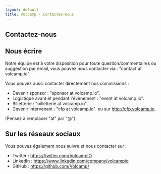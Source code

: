```yaml
---
layout: default
title: Volcamp - Contactez-nous
---
```

<section class="page-header" style="background-image:url(https://www.volcamp.io/asset/images/chainedespuys_header.jpg);">
    <div class="container">
        <div class="row justify-content-center">
            <div class="col-lg-8">
                <div class="content text-center">
                    <h1 class="mb-3 text-white text-capitalize letter-spacing">Contactez-nous</h1>
                    <div class="divider mx-auto mb-4 bg-white"></div>
                </div>
            </div>
        </div>
    </div>
</section>
<section class="section-speaker section">
    <div class="container">
        <div class="row section-heading">
            <div class="col-lg-8">
                <div class="heading">
                    <div class="pl-90">
                        <h2>Nous écrire</h2>
                    </div>
                </div>
            </div>
        </div>
        <div class="row">
            <div class="col-lg-12">
                <p>
                Notre équipe est à votre disposition pour toute question/commentaires ou suggestion par email, vous pouvez nous contacter via : "contact at volcamp.io".
                </p>
                <p>
                Vous pouvez aussi contacter directement nos commissions : 
                </p>
                <ul>
                    <li>Devenir sponsor : "sponsor at volcamp.io".</li>
                    <li>Logistique avant et pendant l'évènement : "event at volcamp.io".</li>
                    <li>Billetterie : "billetterie at volcamp.io".</li>
                    <li>Devenir intervenant : "cfp at volcamp.io". ou sur <a href="{ site.cfp-url }" target="_blank">http://cfp.volcamp.io</a>.</li>
                </ul>
                <p>
                (Pensez à remplacer "at" par "@").
                </p>
            </div>
        </div>
    </div>
</section>
<section class="section-speaker section">
    <div class="container">
        <div class="row section-heading">
            <div class="col-lg-8">
                <div class="heading">
                    <div class="pl-90">
                        <h2>Sur les réseaux sociaux</h2>
                    </div>
                </div>
            </div>
        </div>
        <div class="row">
            <div class="col-lg-12">
                <p>
                Vous pouvez également nous suivre et nous contacter sur :
                </p>
                <ul>
                    <li><i class="icon-twitter"></i> Twitter : <a href="https://twitter.com/VolcampIO">https://twitter.com/VolcampIO</a></li>
                    <li><i class="icon-linkedin-squared"></i> LinkedIn : <a href="https://www.linkedin.com/company/volcampio">https://www.linkedin.com/company/volcampio</a></li>
                    <li><i class="icon-github-squared"></i> GitHub : <a href="https://github.com/Volcamp/">https://github.com/Volcamp/</a></li>
                </ul>
            </div>
        </div>
    </div>
</section>
